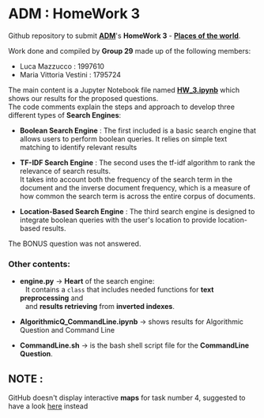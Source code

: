 # ADM : HomeWork 3

Github repository to submit [**ADM**](http://aris.me/index.php/data-mining-ds-2022)'s **HomeWork 3** - **[Places of the world](https://github.com/lucamaiano/ADM/tree/master/2022/Homework_3)**.<br>

Work done and compiled by **Group 29** made up of the following members:
- Luca Mazzucco : 1997610 
- Maria Vittoria Vestini : 1795724

The main content is a Jupyter Notebook file named [**HW_3.ipynb**](https://nbviewer.org/github/LM1997610/ADM_HW3/blob/main/HW_3.ipynb) which shows our results for the proposed questions.\
The code comments explain the steps and approach to develop three different types of **Search Engines**:

- **Boolean Search Engine** : The first included is a basic search engine that allows users to perform boolean queries. It relies on simple text matching to identify relevant results
 
- **TF-IDF Search Engine** : The second uses the tf-idf algorithm to rank the relevance of search results.\
It takes into account both the frequency of the search term in the document and the inverse document frequency, which is a measure of how common the search term is across the entire corpus of documents.

- **Location-Based Search Engine** : The third search engine is designed to integrate boolean queries with the user's location to provide location-based results.

The BONUS question was not answered.

### Other contents:

- **engine.py** →  **Heart** of the search engine:\
&ensp; It contains a `class` that includes needed functions for **text preprocessing** and\
&ensp;  and **results retrieving** from **inverted indexes**.

- **AlgorithmicQ_CommandLine.ipynb** → shows results for Algorithmic Question and Command Line

- **CommandLine.sh** → is the bash shell script file for the **CommandLine Question**.

## **NOTE :**
GitHub doesn't display interactive **maps** for task number 4, suggested to have a look [here](https://nbviewer.org/github/LM1997610/ADM_HW3/blob/main/HW_3.ipynb) instead
